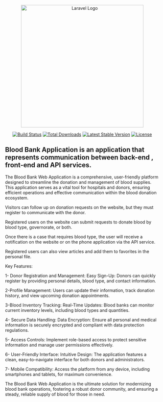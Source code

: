 <p align="center"><a href="https://laravel.com" target="_blank"><img src="https://raw.githubusercontent.com/laravel/art/master/logo-lockup/5%20SVG/2%20CMYK/1%20Full%20Color/laravel-logolockup-cmyk-red.svg" width="400" alt="Laravel Logo"></a></p>

<p align="center">
<a href="https://github.com/laravel/framework/actions"><img src="https://github.com/laravel/framework/workflows/tests/badge.svg" alt="Build Status"></a>
<a href="https://packagist.org/packages/laravel/framework"><img src="https://img.shields.io/packagist/dt/laravel/framework" alt="Total Downloads"></a>
<a href="https://packagist.org/packages/laravel/framework"><img src="https://img.shields.io/packagist/v/laravel/framework" alt="Latest Stable Version"></a>
<a href="https://packagist.org/packages/laravel/framework"><img src="https://img.shields.io/packagist/l/laravel/framework" alt="License"></a>
</p>

## Blood Bank Application is an application that represents communication between back-end , front-end and API services.

The Blood Bank Web Application is a comprehensive, user-friendly platform designed to streamline the donation and management of blood supplies. This application serves as a vital tool for hospitals and donors, ensuring efficient operations and effective communication within the blood donation ecosystem.

Visitors can follow up on donation requests on the website, but they must register to communicate with the donor.

Registered users on the website can submit requests to donate blood by blood type, governorate, or both.

Once there is a case that requires blood type, the user will receive a notification on the website or on the phone application via the API service.

Registered users can also view articles and add them to favorites in the personal file.

Key Features:

1- Donor Registration and Management:
        Easy Sign-Up: Donors can quickly register by providing personal details, blood type, and contact information.

2-Profile Management: 
Users can update their information, track donation history, and view upcoming donation appointments.

3-Blood Inventory Tracking:
        Real-Time Updates: Blood banks can monitor current inventory levels, including blood types and quantities.

  4- Secure Data Handling:
        Data Encryption: Ensure all personal and medical information is securely encrypted and compliant with data protection regulations.

5- Access Controls: Implement role-based access to protect sensitive information and manage user permissions effectively.

6- User-Friendly Interface:
        Intuitive Design: The application features a clean, easy-to-navigate interface for both donors and administrators.

7- Mobile Compatibility: Access the platform from any device, including smartphones and tablets, for maximum convenience.

The Blood Bank Web Application is the ultimate solution for modernizing blood bank operations, fostering a robust donor community, and ensuring a steady, reliable supply of blood for those in need.

